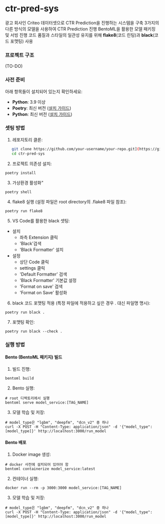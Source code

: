 # ctr-pred-sys
광고 회사인 Criteo 데이터셋으로 CTR Prediction을 진행하는 시스템을 구축
3가지의 다른 방식의 모델을 사용하여 CTR Prediction 진행
BentoML을 활용한 모델 패키징 및 서빙 진행
코드 품질과 스타일의 일관성 유지를 위해 **flake8**(코드 린팅)과 **black**(코드 포맷팅) 사용

### 프로젝트 구조
(TO-DO)


### 사전 준비

아래 항목들이 설치되어 있는지 확인하세요:

- **Python**: 3.9 이상
- **Poetry**: 최신 버전 ([설치 가이드](https://python-poetry.org/docs/))
- **Python**: 최신 버전 ([설치 가이드](https://docs.docker.com/desktop/setup/install/mac-install/))

### 셋팅 방법
1. 레포지토리 클론:
```bash
   git clone https://github.com/your-username/your-repo.git](https://github.com/f-lab-edu/ctr-pred-sys.git
   cd ctr-pred-sys
```

2. 프로젝트 의존성 설치:
```
poetry install
```

3. 가상환경 활성화"
```
poetry shell
```

4. flake8 실행 (설정 파일은 root directory의 .flake8 파일 참조):
```
poetry run flake8
```

5. VS Code를 활용한 black 셋팅:
 - 설치
    - 좌측 Extension 클릭
    - 'Black'검색
    - 'Black Formatter' 설치
 - 설정
    - 상단 Code 클릭
    - settings 클릭
    - 'Default Formatter' 검색
    - 'Black Formatter' 기본값 설정
    - 'Format on save' 검색
    - 'Format on Save' 활성화
   
   

6. black 코드 포맷팅 적용 (특정 파일에 적용하고 싶은 경우 . 대신 파일명 명시):
```
poetry run black .
```

7. 포맷팅 확인:
```
poetry run black --check .
```


### 실행 방법
#### Bento (BentoML 패키지) 빌드
1. 빌드 진행:
```
bentoml build
```

2. Bento 실행:
```
# root 디렉토리에서 실행
bentoml serve model_service:[TAG_NAME]
```

3. 모델 학습 및 저장:
```
# model_type은 "lgbm", "deepfm", "dcn_v2" 중 하나
curl -X POST -H "Content-Type: application/json" -d '{"model_type": [model_type]}' http://localhost:3000/run_model
```

#### Bento 배포
1. Docker image 생성:
```
# docker 사전에 설치되어 있어야 함
bentoml containerize model_service:latest
```

2. 컨테이너 실행:
```
docker run --rm -p 3000:3000 model_service:[TAG_NAME]
```

3. 모델 학습 및 저장:
```
# model_type은 "lgbm", "deepfm", "dcn_v2" 중 하나
curl -X POST -H "Content-Type: application/json" -d '{"model_type": [model_type]}' http://localhost:3000/run_model
```